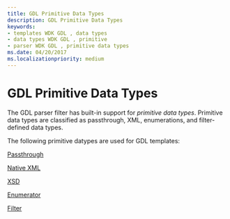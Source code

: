 ```yaml
---
title: GDL Primitive Data Types
description: GDL Primitive Data Types
keywords:
- templates WDK GDL , data types
- data types WDK GDL , primitive
- parser WDK GDL , primitive data types
ms.date: 04/20/2017
ms.localizationpriority: medium
---
```


# GDL Primitive Data Types


The GDL parser filter has built-in support for *primitive data types*. Primitive data types are classified as passthrough, XML, enumerations, and filter-defined data types.

The following primitive datypes are used for GDL templates:

[Passthrough](passthrough-template-data-types.md)

[Native XML](native-xml-template-data-types.md)

[XSD](xsd-template-data-types.md)

[Enumerator](enumerator-template-data-type.md)

[Filter](filter-template-data-type.md)

 

 




